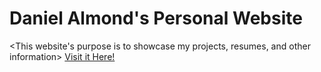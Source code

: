 # Daniel Almond's Personal Website

<This website's purpose is to showcase my projects, resumes, and other information>
[Visit it Here!](https://Daniel-Almond1.github.io)
